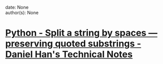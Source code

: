 
date: None  
author(s): None  

# [Python - Split a string by spaces — preserving quoted substrings - Daniel Han's Technical Notes](https://sites.google.com/site/xiangyangsite/home/technical-tips/software-development/python/python---split-a-string-by-spaces-preserving-quoted-substrings)



